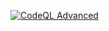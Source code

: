 [![CodeQL Advanced](https://github.com/Harishhari0525/upitracker/actions/workflows/codeql.yml/badge.svg)](https://github.com/Harishhari0525/upitracker/actions/workflows/codeql.yml)
